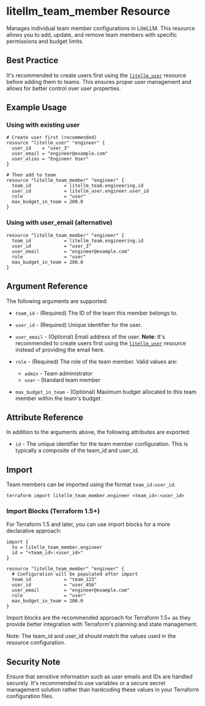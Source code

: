 # litellm_team_member Resource

Manages individual team member configurations in LiteLLM. This resource allows you to add, update, and remove team members with specific permissions and budget limits.

## Best Practice

It's recommended to create users first using the [`litellm_user`](./user.md) resource before adding them to teams. This ensures proper user management and allows for better control over user properties.

## Example Usage

### Using with existing user

```hcl
# Create user first (recommended)
resource "litellm_user" "engineer" {
  user_id    = "user_3"
  user_email = "engineer@example.com"
  user_alias = "Engineer User"
}

# Then add to team
resource "litellm_team_member" "engineer" {
  team_id            = litellm_team.engineering.id
  user_id            = litellm_user.engineer.user_id
  role               = "user"
  max_budget_in_team = 200.0
}
```

### Using with user_email (alternative)

```hcl
resource "litellm_team_member" "engineer" {
  team_id            = litellm_team.engineering.id
  user_id            = "user_3"
  user_email         = "engineer@example.com"
  role               = "user"
  max_budget_in_team = 200.0
}
```

## Argument Reference

The following arguments are supported:

- `team_id` - (Required) The ID of the team this member belongs to.

- `user_id` - (Required) Unique identifier for the user.

- `user_email` - (Optional) Email address of the user. **Note**: It's recommended to create users first using the [`litellm_user`](./user.md) resource instead of providing the email here.

- `role` - (Required) The role of the team member. Valid values are:

  - `admin` - Team administrator
  - `user` - Standard team member

- `max_budget_in_team` - (Optional) Maximum budget allocated to this team member within the team's budget.

## Attribute Reference

In addition to the arguments above, the following attributes are exported:

- `id` - The unique identifier for the team member configuration. This is typically a composite of the team_id and user_id.

## Import

Team members can be imported using the format `team_id:user_id`:

```shell
terraform import litellm_team_member.engineer <team_id>:<user_id>
```

### Import Blocks (Terraform 1.5+)

For Terraform 1.5 and later, you can use import blocks for a more declarative approach:

```hcl
import {
  to = litellm_team_member.engineer
  id = "<team_id>:<user_id>"
}

resource "litellm_team_member" "engineer" {
  # Configuration will be populated after import
  team_id            = "team_123"
  user_id            = "user_456"
  user_email         = "engineer@example.com"
  role               = "user"
  max_budget_in_team = 200.0
}
```

Import blocks are the recommended approach for Terraform 1.5+ as they provide better integration with Terraform's planning and state management.

Note: The team_id and user_id should match the values used in the resource configuration.

## Security Note

Ensure that sensitive information such as user emails and IDs are handled securely. It's recommended to use variables or a secure secret management solution rather than hardcoding these values in your Terraform configuration files.
